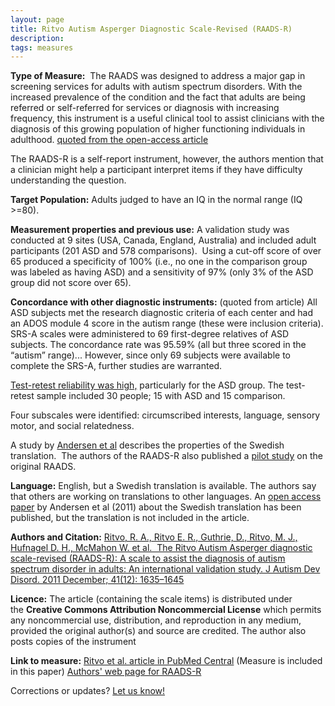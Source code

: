 ```yaml
---
layout: page
title: Ritvo Autism Asperger Diagnostic Scale-Revised (RAADS-R)
description:
tags: measures
---
```


**Type of Measure:**  The RAADS was designed to address a major gap in screening services for adults with autism spectrum disorders. With the increased prevalence of the condition and the fact that adults are being referred or self-referred for services or diagnosis with increasing frequency, this instrument is a useful clinical tool to assist clinicians with the diagnosis of this growing population of higher functioning individuals in adulthood. [quoted from the open-access article](http://www.ncbi.nlm.nih.gov/pmc/articles/PMC3134766)

The RAADS-R is a self-report instrument, however, the authors mention that a clinician might help a participant interpret items if they have difficulty understanding the question.

**Target Population:** Adults judged to have an IQ in the normal range (IQ >=80).

**Measurement properties and previous use:** A validation study was conducted at 9 sites (USA, Canada, England, Australia) and included adult participants (201 ASD and 578 comparisons).  Using a cut-off score of over 65 produced a specificity of 100% (i.e., no one in the comparison group was labeled as having ASD) and a sensitivity of 97% (only 3% of the ASD group did not score over 65).

**Concordance with other diagnostic instruments:** (quoted from article) All ASD subjects met the research diagnostic criteria of each center and had an ADOS module 4 score in the autism range (these were inclusion criteria). SRS-A scales were administered to 69 first-degree relatives of ASD subjects. The concordance rate was 95.59% (all but three scored in the “autism” range)... However, since only 69 subjects were available to complete the SRS-A, further studies are warranted.

[Test-retest reliability was high,](http://www.ncbi.nlm.nih.gov/pmc/articles/PMC3134766/table/Tab7/) particularly for the ASD group. The test-retest sample included 30 people; 15 with ASD and 15 comparison.

Four subscales were identified: circumscribed interests, language, sensory motor, and social relatedness.

A study by [Andersen et al](http://www.ncbi.nlm.nih.gov/pubmed/21327833) describes the properties of the Swedish translation.  The authors of the RAADS-R also published a [pilot study](http://rivaariellaritvo.com/downloads/JADD_paper.pdf) on the original RAADS.

**Language:** English, but a Swedish translation is available. The authors say that others are working on translations to other languages. An [open access paper](href="http://www.ncbi.nlm.nih.gov/pubmed/21327833) by Andersen et al (2011) about the Swedish translation has been published, but the translation is not included in the article.

**Authors and Citation:**
[Ritvo, R. A., Ritvo E. R., Guthrie, D., Ritvo, M. J., Hufnagel D. H., McMahon W. et al.  The Ritvo Autism Asperger diagnostic scale-revised (RAADS-R): A scale to assist the diagnosis of autism spectrum disorder in adults: An international validation study. J Autism Dev Disord. 2011 December; 41(12): 1635–1645](http://www.ncbi.nlm.nih.gov/pmc/articles/PMC3134766/)

**Licence:** The article (containing the scale items) is distributed under the **Creative Commons Attribution Noncommercial License** which permits any noncommercial use, distribution, and reproduction in any medium, provided the original author(s) and source are credited. The author also posts copies of the instrument 

**Link to measure:** [Ritvo et al. article in PubMed Central](http://www.ncbi.nlm.nih.gov/pmc/articles/PMC3134766/) (Measure is included in this paper) [Authors' web page for RAADS-R](http://rivaariellaritvo.com/raads/)

Corrections or updates? [Let us know!](https://mjmaenner.github.io/disabilitymeasures/contact)
